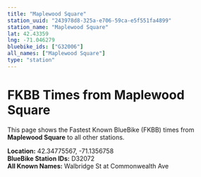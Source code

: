 ```yaml
---
title: "Maplewood Square"
station_uuid: "243978d8-325a-e706-59ca-e5f551fa4899"
station_name: "Maplewood Square"
lat: 42.43359
lng: -71.046279
bluebike_ids: ["G32006"]
all_names: ["Maplewood Square"]
type: "station"
---
```


# FKBB Times from Maplewood Square

This page shows the Fastest Known BlueBike (FKBB) times from **Maplewood Square** to all other stations.

**Location:** 42.34775567, -71.1356758  
**BlueBike Station IDs:** D32072  
**All Known Names:** Walbridge St at Commonwealth Ave

